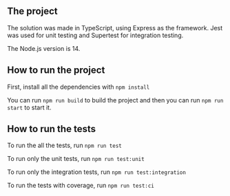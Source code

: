 ## The project

The solution was made in TypeScript, using Express as the framework. Jest was used for unit testing and Supertest for integration testing.

The Node.js version is 14.

## How to run the project

First, install all the dependencies with `npm install`

You can run `npm run build` to build the project and then you can run `npm run start` to start it.

## How to run the tests

To run the all the tests, run `npm run test`

To run only the unit tests, run `npm run test:unit`

To run only the integration tests, run `npm run test:integration`

To run the tests with coverage, run `npm run test:ci`
